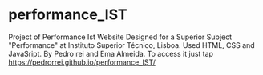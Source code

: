 # performance_IST

Project of Performance Ist
Website Designed for a Superior Subject "Performance" at Instituto Superior Técnico, Lisboa.
Used HTML, CSS and JavaSript.
By Pedro rei and Ema Almeida.
To access it just tap https://pedrorrei.github.io/performance_IST/
